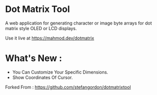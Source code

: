 # Dot Matrix Tool

A web application for generating character or image byte arrays for dot matrix style OLED or LCD displays.

Use it live at https://mahmod.dev/dotmatrix

# What's New :

- You Can Customize Your Specific Dimensions.
- Show Coordinates Of Cursor.

Forked From : https://github.com/stefangordon/dotmatrixtool

